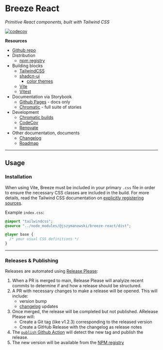 # Breeze React

_Primitive React components, built with Tailwind CSS_

[![codecov](https://codecov.io/gh/jszymanowski/breeze/branch/main/graph/badge.svg)](https://codecov.io/gh/jszymanowski/breeze)

**Resources**

- [Github repo](https://github.com/jszymanowski/breeze)
- Distribution
  - [npm registry](https://www.npmjs.com/package/@jszymanowski/breeze-react)
- Building blocks
  - [TailwindCSS](https://tailwindcss.com/docs)
  - [shadcn-ui](https://ui.shadcn.com/docs/)
    - [color themes](https://ui.shadcn.com/colors)
  - [Vite](https://vite.dev/guide/)
  - [Vitest](https://vitest.dev/guide/)
- Documentation via Storybook
  - [Github Pages](https://jszymanowski.github.io/breeze/) - docs only
  - [Chromatic](https://67ccefd8fafa91b1c6c38501-dubbfpsqzi.chromatic.com/) - full suite of stories
- Development
  - [Chromatic builds](https://www.chromatic.com/builds?appId=67ccefd8fafa91b1c6c38501)
  - [CodeCov](https://app.codecov.io/gh/jszymanowski/breeze)
  - [Renovate](https://developer.mend.io/github/jszymanowski/breeze)
- Other documentation, documents
  - [Changelog](./docs/CHANGELOG.md)
  - [Roadmap](./docs/ROADMAP.md)

---

## Usage

### Installation

When using Vite, Breeze must be included in your primary `.css` file in order to ensure the necessary CSS classes are included in the build. For more details, read the Tailwind CSS documentation on [explicitly registering sources](https://tailwindcss.com/docs/detecting-classes-in-source-files#explicitly-registering-sources).

Example `index.css`:

```css
@import "tailwindcss";
@source "../node_modules/@jszymanowski/breeze-react/dist";

@layer base {
  /* your usual CSS definitions */
}
```

---

### Releases & Publishing

Releases are automated using [Release Please](https://github.com/googleapis/release-please):

1. When a PR is merged to main, Release Please will analyize recent commits to determine if and how a release should be structured.
1. A PR with necessary changes to make a release will be opened. This will include:
   - version bump
   - [changelog](./docs/CHANGELOG.md) updates
1. Once merged, the release will be completed but not published. ARelease Please will:
   - Create a Git tag (like v1.2.3) corresponding to the released version
   - Create a GitHub Release with the changelog as release notes
1. The [`publish` Github Action](../../.github/workflows/publish.yml) will detect the new tag and publish the release.
1. The new version will be available from the [NPM registry](https://www.npmjs.com/package/@jszymanowski/breeze-react)
